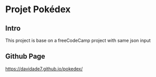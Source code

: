 # Projet Pokédex

## Intro
This project is base on a freeCodeCamp project with same json input

## Github Page
https://davidade7.github.io/pokedex/
